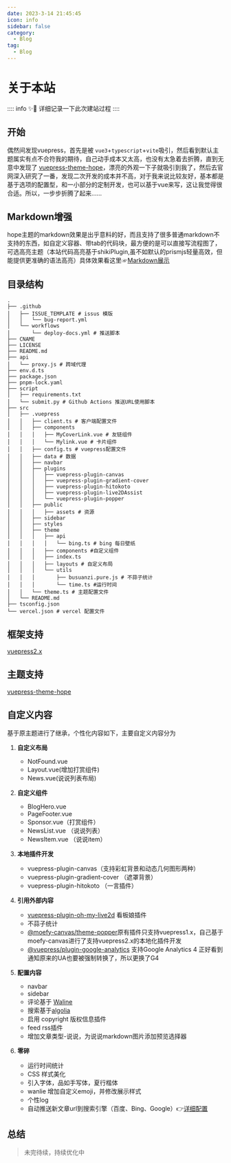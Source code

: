 ```yaml
---
date: 2023-3-14 21:45:45
icon: info
sidebar: false
category:
  - Blog
tag:
  - Blog
---
```

# 关于本站

:::: info ✨📒
详细记录一下此次建站过程
::::

## 开始

<!-- 之前的博客是基于jekyll打造的，要添加和定制化的东西都只能基于html+js+css完成，有些麻烦，所以一直有想更换引擎的想法
直到 -->

偶然间发现vuepress，首先是被 `vue3`+`typescript`+`vite`吸引，然后看到默认主题属实有点不合符我的期待，自己动手成本又太高，也没有太急着去折腾，直到无意中发现了
[vuepress-theme-hope](https://theme-hope.vuejs.press/zh/)，漂亮的外观一下子就吸引到我了，然后去官网深入研究了一番，发现二次开发的成本并不高，对于我来说比较友好，基本都是基于选项的配置型，和一小部分的定制开发，也可以基于vue来写，这让我觉得很合适。所以，一步步折腾了起来……

## Markdown增强

hope主题的markdown效果是出乎意料的好，而且支持了很多普通markdown不支持的东西，如自定义容器、带tab的代码块，最方便的是可以直接写流程图了，可选高亮主题（本站代码高亮基于shikiPlugin,虽不如默认的prismjs轻量高效，但能提供更准确的语法高亮）具体效果看这里☞[Markdown展示](/demo/markdown.md)

## 目录结构

```shell
.
├── .github
│   ├── ISSUE_TEMPLATE # issus 模版
│   │   └── bug-report.yml
│   └── workflows
│       └── deploy-docs.yml # 推送脚本
├── CNAME
├── LICENSE
├── README.md
├── api
│   └── proxy.js # 跨域代理
├── env.d.ts
├── package.json
├── pnpm-lock.yaml
├── script
│   ├── requirements.txt 
│   └── submit.py # Github Actions 推送URL使用脚本
├── src
│   ├── .vuepress
│   │   ├── client.ts # 客户端配置文件
│   │   ├── components
│   │   │   ├── MyCoverLink.vue # 友链组件
│   │   │   └── Mylink.vue # 卡片组件
│   │   ├── config.ts # vuepress配置文件
│   │   ├── data # 数据
│   │   ├── navbar
│   │   ├── plugins
│   │   │   ├── vuepress-plugin-canvas
│   │   │   ├── vuepress-plugin-gradient-cover
│   │   │   ├── vuepress-plugin-hitokoto
│   │   │   ├── vuepress-plugin-live2DAssist
│   │   │   └── vuepress-plugin-popper
│   │   ├── public
│   │   │   ├── assets # 资源
│   │   ├── sidebar
│   │   ├── styles
│   │   ├── theme
│   │   │   ├── api
│   │   │   │   └── bing.ts # bing 每日壁纸
│   │   │   ├── components #自定义组件
│   │   │   ├── index.ts
│   │   │   ├── layouts # 自定义布局
│   │   │   └── utils
│   │   │       ├── busuanzi.pure.js # 不蒜子统计
│   │   │       └── time.ts #运行时间
│   │   └── theme.ts # 主题配置文件
│   └── README.md
├── tsconfig.json
└── vercel.json # vercel 配置文件
```

## 框架支持

[vuepress2.x](https://v2.vuepress.vuejs.org/zh/)

## 主题支持

[vuepress-theme-hope](https://theme-hope.vuejs.press/zh/)

## 自定义内容

基于原主题进行了继承，个性化内容如下，主要自定义内容分为

1. **自定义布局**

   - NotFound.vue
   - Layout.vue(增加打赏组件)
   - News.vue(说说列表布局)
2. **自定义组件**

   - BlogHero.vue
   - PageFooter.vue
   - Sponsor.vue（打赏组件）
   - NewsList.vue （说说列表）
   - NewsItem.vue （说说item）
3. **本地插件开发**

   - vuepress-plugin-canvas（支持彩虹背景和动态几何图形两种）
   - vuepress-plugin-gradient-cover （遮罩背景）
   - vuepress-plugin-hitokoto （一言插件）

   <!-- - vuepress-plugin-live2DAssist （看板娘辅助，由于子页有sidebar，看板娘会挡住，所以写了一个子页隐藏的小东西）
   - vuepress-plugin-popper （鼠标特效，基于[@moefy-canvas/theme-popper](https://github.com/moefyit/moefy-canvas)） -->
4. **引用外部内容**

   - [vuepress-plugin-oh-my-live2d](https://github.com/oh-my-live2d/vuepress-plugin-oh-my-live2d) 看板娘插件
   - 不蒜子统计
   - [@moefy-canvas/theme-popper](https://github.com/moefyit/moefy-canvas)原有插件只支持vuepress1.x，自己基于moefy-canvas进行了支持vuepress2.x的本地化插件开发
   - [@vuepress/plugin-google-analytics](https://v2.vuepress.vuejs.org/zh/reference/plugin/google-analytics.html) 支持Google Analytics 4 正好看到通知原来的UA也要被强制转换了，所以更换了G4
5. **配置内容**

   - navbar
   - sidebar
   - 评论基于 [Waline](https://waline.js.org/)
   - 搜索基于[algolia](https://www.algolia.com/developers/?utm_content=powered_by&utm_source=localhost&utm_medium=referral&utm_campaign=docsearch)
   - 启用 copyright 版权信息插件
   - feed rss插件
   - 增加文章类型-说说，为说说markdown图片添加预览选择器
6. **零碎**

   - 运行时间统计
   - CSS 样式美化
   - 引入字体，品如手写体，夏行楷体
   - wanlie 增加自定义emoji，并修改展示样式
   - 个性log
   - 自动推送新文章url到搜索引擎（百度、Bing、Google）👉[详细配置](/platform/github/github-action)

## 总结

> 未完待续，持续优化中

<!-- > 
本地插件，喜欢自取，源码公开，点击右上角，github图标即可，当然不要忘记点个✨哦 -->
